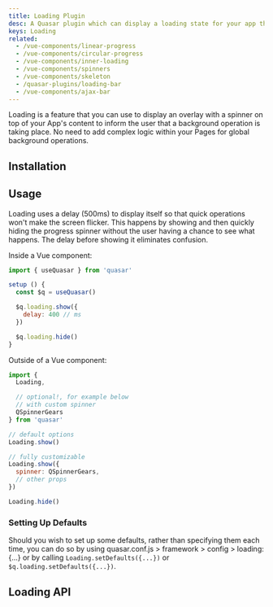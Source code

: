 ```yaml
---
title: Loading Plugin
desc: A Quasar plugin which can display a loading state for your app through an overlay with a spinner and a message.
keys: Loading
related:
  - /vue-components/linear-progress
  - /vue-components/circular-progress
  - /vue-components/inner-loading
  - /vue-components/spinners
  - /vue-components/skeleton
  - /quasar-plugins/loading-bar
  - /vue-components/ajax-bar
---
```

Loading is a feature that you can use to display an overlay with a spinner on top of your App's content to inform the user that a background operation is taking place. No need to add complex logic within your Pages for global background operations.

## Installation
<doc-installation plugins="Loading" config="loading" />

## Usage
Loading uses a delay (500ms) to display itself so that quick operations won't make the screen flicker. This happens by showing and then quickly hiding the progress spinner without the user having a chance to see what happens. The delay before showing it eliminates confusion.

Inside a Vue component:

```js
import { useQuasar } from 'quasar'

setup () {
  const $q = useQuasar()

  $q.loading.show({
    delay: 400 // ms
  })

  $q.loading.hide()
}
```

Outside of a Vue component:

```js
import {
  Loading,

  // optional!, for example below
  // with custom spinner
  QSpinnerGears
} from 'quasar'

// default options
Loading.show()

// fully customizable
Loading.show({
  spinner: QSpinnerGears,
  // other props
})

Loading.hide()
```

<doc-example title="Default options" file="Loading/Default" />

<doc-example title="With message" file="Loading/WithMessage" />

<doc-example title="With customized box" file="Loading/WithBox" />

<doc-example title="With unsafe message, but sanitized" file="Loading/WithMessageSanitized" />

<doc-example title="Customized" file="Loading/Customized" />

<doc-example title="Show and Change" file="Loading/ShowAndChange" />

### Setting Up Defaults
Should you wish to set up some defaults, rather than specifying them each time, you can do so by using quasar.conf.js > framework > config > loading: {...} or by calling `Loading.setDefaults({...})` or `$q.loading.setDefaults({...})`.

## Loading API
<doc-api file="Loading" />
